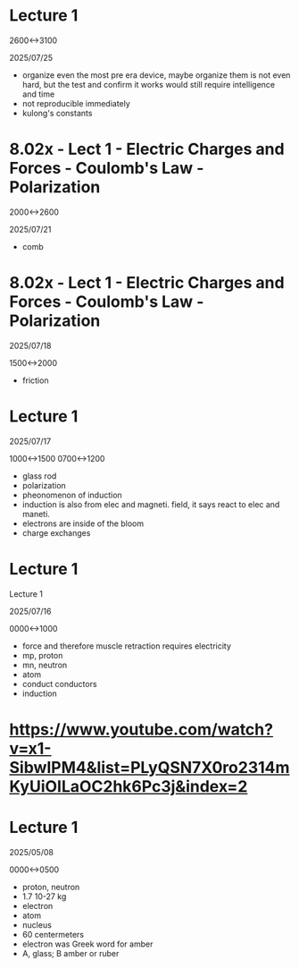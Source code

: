 
# Lecture 1

2600<->3100

2025/07/25

- organize even the most pre era device, maybe organize them is not even hard, but the test and confirm it works would still require intelligence and time
- not reproducible immediately
- kulong's constants

# 8.02x - Lect 1 - Electric Charges and Forces - Coulomb's Law - Polarization

2000<->2600

2025/07/21

- comb

# 8.02x - Lect 1 - Electric Charges and Forces - Coulomb's Law - Polarization

2025/07/18

1500<->2000

- friction

# Lecture 1

2025/07/17

1000<->1500 0700<->1200

- glass rod
- polarization
- pheonomenon of induction
- induction is also from elec and magneti. field, it says react to elec and maneti.
- electrons are inside of the bloom
- charge exchanges

# Lecture 1

Lecture 1

2025/07/16

0000<->1000

- force and therefore muscle retraction requires electricity
- mp, proton
- mn, neutron
- atom
- conduct conductors
- induction

# https://www.youtube.com/watch?v=x1-SibwIPM4&list=PLyQSN7X0ro2314mKyUiOILaOC2hk6Pc3j&index=2

# Lecture 1

2025/05/08

0000<->0500

- proton, neutron
- 1.7 10-27 kg
- electron
- atom
- nucleus
- 60 centermeters
- electron was Greek word for amber
- A, glass; B amber or ruber
